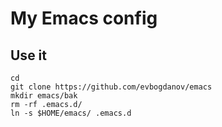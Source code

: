 # My Emacs config

## Use it

```
cd
git clone https://github.com/evbogdanov/emacs
mkdir emacs/bak
rm -rf .emacs.d/
ln -s $HOME/emacs/ .emacs.d
```
